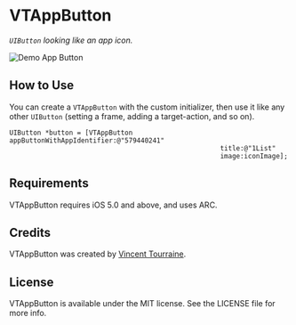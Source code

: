 # VTAppButton

_`UIButton` looking like an app icon._

![Demo App Button](http://vtourraine.github.io/VTAppButton/img/VTAppButton-Demo.png)

## How to Use

You can create a `VTAppButton` with the custom initializer, then use it like any other `UIButton` (setting a frame, adding a target-action, and so on).

``` objc
UIButton *button = [VTAppButton appButtonWithAppIdentifier:@"579440241"
                                                     title:@"1List"
                                                     image:iconImage];
```

## Requirements

VTAppButton requires iOS 5.0 and above, and uses ARC.


## Credits

VTAppButton was created by [Vincent Tourraine](http://www.vtourraine.net).


## License

VTAppButton is available under the MIT license. See the LICENSE file for more info.

